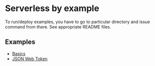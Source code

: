 # Serverless by example

To run/deploy examples, you have to go to particular directory and issue command from there. See appropriate README files.

## Examples 

- [Basics](functions/basics/)
- [JSON Web Token](functions/auth/jwt/)